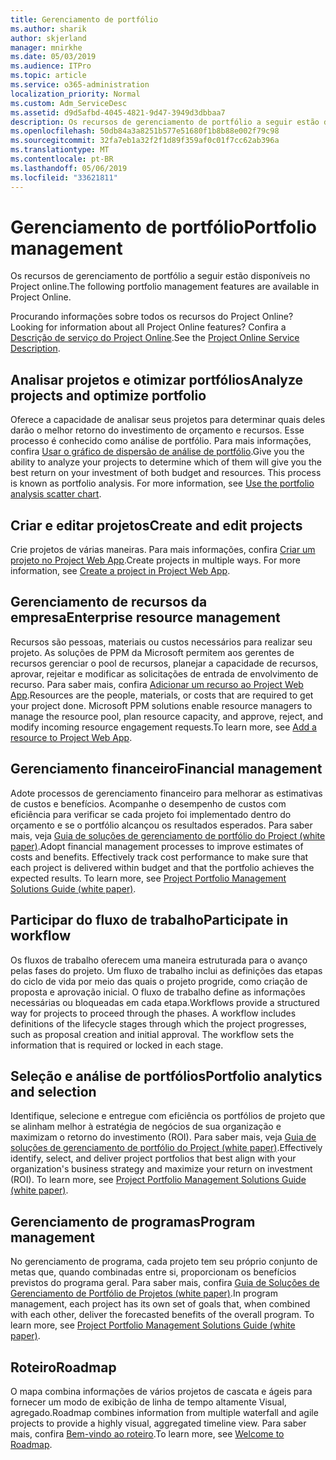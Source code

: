 ```yaml
---
title: Gerenciamento de portfólio
ms.author: sharik
author: skjerland
manager: mnirkhe
ms.date: 05/03/2019
ms.audience: ITPro
ms.topic: article
ms.service: o365-administration
localization_priority: Normal
ms.custom: Adm_ServiceDesc
ms.assetid: d9d5afbd-4045-4821-9d47-3949d3dbbaa7
description: Os recursos de gerenciamento de portfólio a seguir estão disponíveis no Project online.
ms.openlocfilehash: 50db84a3a8251b577e51680f1b8b88e002f79c98
ms.sourcegitcommit: 32fa7eb1a32f2f1d89f359af0c01f7cc62ab396a
ms.translationtype: MT
ms.contentlocale: pt-BR
ms.lasthandoff: 05/06/2019
ms.locfileid: "33621811"
---
```

# <a name="portfolio-management"></a><span data-ttu-id="0d8de-103">Gerenciamento de portfólio</span><span class="sxs-lookup"><span data-stu-id="0d8de-103">Portfolio management</span></span>

<span data-ttu-id="0d8de-104">Os recursos de gerenciamento de portfólio a seguir estão disponíveis no Project online.</span><span class="sxs-lookup"><span data-stu-id="0d8de-104">The following portfolio management features are available in Project Online.</span></span>
  
<span data-ttu-id="0d8de-105">Procurando informações sobre todos os recursos do Project Online?</span><span class="sxs-lookup"><span data-stu-id="0d8de-105">Looking for information about all Project Online features?</span></span> <span data-ttu-id="0d8de-106">Confira a [Descrição de serviço do Project Online](project-online-service-description.md).</span><span class="sxs-lookup"><span data-stu-id="0d8de-106">See the [Project Online Service Description](project-online-service-description.md).</span></span>
  
## <a name="analyze-projects-and-optimize-portfolio"></a><span data-ttu-id="0d8de-107">Analisar projetos e otimizar portfólios</span><span class="sxs-lookup"><span data-stu-id="0d8de-107">Analyze projects and optimize portfolio</span></span>
<span data-ttu-id="0d8de-108"><a name="bkmk_AnalyzeProjects"> </a></span><span class="sxs-lookup"><span data-stu-id="0d8de-108"></span></span>

<span data-ttu-id="0d8de-p102">Oferece a capacidade de analisar seus projetos para determinar quais deles darão o melhor retorno do investimento de orçamento e recursos. Esse processo é conhecido como análise de portfólio. Para mais informações, confira [Usar o gráfico de dispersão de análise de portfólio](http://go.microsoft.com/fwlink/?LinkID=823665&amp;clcid=0x409).</span><span class="sxs-lookup"><span data-stu-id="0d8de-p102">Give you the ability to analyze your projects to determine which of them will give you the best return on your investment of both budget and resources. This process is known as portfolio analysis. For more information, see [Use the portfolio analysis scatter chart](http://go.microsoft.com/fwlink/?LinkID=823665&amp;clcid=0x409).</span></span>
  
## <a name="create-and-edit-projects"></a><span data-ttu-id="0d8de-112">Criar e editar projetos</span><span class="sxs-lookup"><span data-stu-id="0d8de-112">Create and edit projects</span></span>
<span data-ttu-id="0d8de-113"><a name="bkmk_CreateAndEditProjects"> </a></span><span class="sxs-lookup"><span data-stu-id="0d8de-113"></span></span>

<span data-ttu-id="0d8de-p103">Crie projetos de várias maneiras. Para mais informações, confira [Criar um projeto no Project Web App](http://go.microsoft.com/fwlink/?LinkID=746895&amp;clcid=0x409).</span><span class="sxs-lookup"><span data-stu-id="0d8de-p103">Create projects in multiple ways. For more information, see [Create a project in Project Web App](http://go.microsoft.com/fwlink/?LinkID=746895&amp;clcid=0x409).</span></span>
  
## <a name="enterprise-resource-management"></a><span data-ttu-id="0d8de-116">Gerenciamento de recursos da empresa</span><span class="sxs-lookup"><span data-stu-id="0d8de-116">Enterprise resource management</span></span>
<span data-ttu-id="0d8de-117"><a name="bkmk_ResourceManagement"> </a></span><span class="sxs-lookup"><span data-stu-id="0d8de-117"></span></span>

<span data-ttu-id="0d8de-p104">Recursos são pessoas, materiais ou custos necessários para realizar seu projeto. As soluções de PPM da Microsoft permitem aos gerentes de recursos gerenciar o pool de recursos, planejar a capacidade de recursos, aprovar, rejeitar e modificar as solicitações de entrada de envolvimento de recurso. Para saber mais, confira [Adicionar um recurso ao Project Web App](https://go.microsoft.com/fwlink/p/?LinkId=271320).</span><span class="sxs-lookup"><span data-stu-id="0d8de-p104">Resources are the people, materials, or costs that are required to get your project done. Microsoft PPM solutions enable resource managers to manage the resource pool, plan resource capacity, and approve, reject, and modify incoming resource engagement requests.To learn more, see [Add a resource to Project Web App](https://go.microsoft.com/fwlink/p/?LinkId=271320).</span></span>
  
## <a name="financial-management"></a><span data-ttu-id="0d8de-120">Gerenciamento financeiro</span><span class="sxs-lookup"><span data-stu-id="0d8de-120">Financial management</span></span>
<span data-ttu-id="0d8de-121"><a name="bkmk_FinancialManagement"> </a></span><span class="sxs-lookup"><span data-stu-id="0d8de-121"></span></span>

<span data-ttu-id="0d8de-p105">Adote processos de gerenciamento financeiro para melhorar as estimativas de custos e benefícios. Acompanhe o desempenho de custos com eficiência para verificar se cada projeto foi implementado dentro do orçamento e se o portfólio alcançou os resultados esperados. Para saber mais, veja [Guia de soluções de gerenciamento de portfólio do Project (white paper)](https://go.microsoft.com/fwlink/p/?LinkId=402633).</span><span class="sxs-lookup"><span data-stu-id="0d8de-p105">Adopt financial management processes to improve estimates of costs and benefits. Effectively track cost performance to make sure that each project is delivered within budget and that the portfolio achieves the expected results. To learn more, see [Project Portfolio Management Solutions Guide (white paper)](https://go.microsoft.com/fwlink/p/?LinkId=402633).</span></span>
  
## <a name="participate-in-workflow"></a><span data-ttu-id="0d8de-125">Participar do fluxo de trabalho</span><span class="sxs-lookup"><span data-stu-id="0d8de-125">Participate in workflow</span></span>
<span data-ttu-id="0d8de-126"><a name="bkmk_ParticipateInWorkflow"> </a></span><span class="sxs-lookup"><span data-stu-id="0d8de-126"></span></span>

<span data-ttu-id="0d8de-p106">Os fluxos de trabalho oferecem uma maneira estruturada para o avanço pelas fases do projeto. Um fluxo de trabalho inclui as definições das etapas do ciclo de vida por meio das quais o projeto progride, como criação de proposta e aprovação inicial. O fluxo de trabalho define as informações necessárias ou bloqueadas em cada etapa.</span><span class="sxs-lookup"><span data-stu-id="0d8de-p106">Workflows provide a structured way for projects to proceed through the phases. A workflow includes definitions of the lifecycle stages through which the project progresses, such as proposal creation and initial approval. The workflow sets the information that is required or locked in each stage.</span></span>
  
## <a name="portfolio-analytics-and-selection"></a><span data-ttu-id="0d8de-130">Seleção e análise de portfólios</span><span class="sxs-lookup"><span data-stu-id="0d8de-130">Portfolio analytics and selection</span></span>
<span data-ttu-id="0d8de-131"><a name="bkmk_PortfolioAnalyticsandSelection"> </a></span><span class="sxs-lookup"><span data-stu-id="0d8de-131"></span></span>

<span data-ttu-id="0d8de-p107">Identifique, selecione e entregue com eficiência os portfólios de projeto que se alinham melhor à estratégia de negócios de sua organização e maximizam o retorno do investimento (ROI). Para saber mais, veja [Guia de soluções de gerenciamento de portfólio do Project (white paper)](https://go.microsoft.com/fwlink/p/?LinkId=402633).</span><span class="sxs-lookup"><span data-stu-id="0d8de-p107">Effectively identify, select, and deliver project portfolios that best align with your organization's business strategy and maximize your return on investment (ROI). To learn more, see [Project Portfolio Management Solutions Guide (white paper)](https://go.microsoft.com/fwlink/p/?LinkId=402633).</span></span>
  
## <a name="program-management"></a><span data-ttu-id="0d8de-134">Gerenciamento de programas</span><span class="sxs-lookup"><span data-stu-id="0d8de-134">Program management</span></span>
<span data-ttu-id="0d8de-135"><a name="bkmk_ProgramManagement"> </a></span><span class="sxs-lookup"><span data-stu-id="0d8de-135"></span></span>

<span data-ttu-id="0d8de-p108">No gerenciamento de programa, cada projeto tem seu próprio conjunto de metas que, quando combinadas entre si, proporcionam os benefícios previstos do programa geral. Para saber mais, confira [Guia de Soluções de Gerenciamento de Portfólio de Projetos (white paper)](https://go.microsoft.com/fwlink/p/?LinkId=402633).</span><span class="sxs-lookup"><span data-stu-id="0d8de-p108">In program management, each project has its own set of goals that, when combined with each other, deliver the forecasted benefits of the overall program. To learn more, see [Project Portfolio Management Solutions Guide (white paper)](https://go.microsoft.com/fwlink/p/?LinkId=402633).</span></span>
  
## <a name="roadmap"></a><span data-ttu-id="0d8de-138">Roteiro</span><span class="sxs-lookup"><span data-stu-id="0d8de-138">Roadmap</span></span>
<span data-ttu-id="0d8de-139">O mapa combina informações de vários projetos de cascata e ágeis para fornecer um modo de exibição de linha de tempo altamente Visual, agregado.</span><span class="sxs-lookup"><span data-stu-id="0d8de-139">Roadmap combines information from multiple waterfall and agile projects to provide a highly visual, aggregated timeline view.</span></span> <span data-ttu-id="0d8de-140">Para saber mais, confira [Bem-vindo ao roteiro](https://support.office.com/article/video-welcome-to-roadmap-57764149-51b8-468f-a50d-9ea6a4fd835a).</span><span class="sxs-lookup"><span data-stu-id="0d8de-140">To learn more, see [Welcome to Roadmap](https://support.office.com/article/video-welcome-to-roadmap-57764149-51b8-468f-a50d-9ea6a4fd835a).</span></span>

